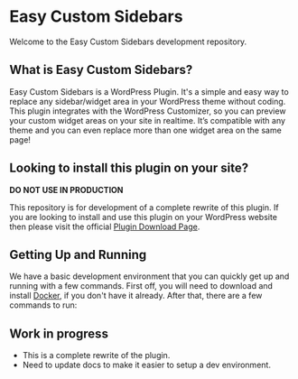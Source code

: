 # Easy Custom Sidebars

Welcome to the Easy Custom Sidebars development repository.

## What is Easy Custom Sidebars?

Easy Custom Sidebars is a WordPress Plugin. It's a simple and easy way to replace any sidebar/widget area in your WordPress theme without coding. This plugin integrates with the WordPress Customizer, so you can preview your custom widget areas on your site in realtime. It’s compatible with any theme and you can even replace more than one widget area on the same page!

## Looking to install this plugin on your site?

**DO NOT USE IN PRODUCTION**

This repository is for development of a complete rewrite of this plugin. If you are looking to install and use this plugin on your WordPress website then please visit the official [Plugin Download Page](https://wordpress.org/support/plugin/easy-custom-sidebars/).

## Getting Up and Running

We have a basic development environment that you can quickly get up and running with a few commands. First off, you will need to download and install [Docker](https://www.docker.com/products/docker-desktop), if you don't have it already. After that, there are a few commands to run:

## Work in progress

- This is a complete rewrite of the plugin.
- Need to update docs to make it easier to setup a dev environment.
